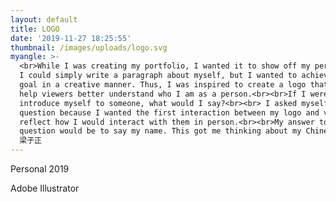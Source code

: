 ```yaml
---
layout: default
title: LOGO
date: '2019-11-27 18:25:55'
thumbnail: /images/uploads/logo.svg
myangle: >-
  <br>While I was creating my portfolio, I wanted it to show off my personality.
  I could simply write a paragraph about myself, but I wanted to achieve this
  goal in a creative manner. Thus, I was inspired to create a logo that could
  help viewers better understand who I am as a person.<br><br>If I were to
  introduce myself to someone, what would I say?<br><br> I asked myself this
  question because I wanted the first interaction between my logo and viewer to
  reflect how I would interact with them in person.<br><br>My answer to this
  question would be to say my name. This got me thinking about my Chinese name:
  梁子正
---
```

Personal 2019

Adobe Illustrator
